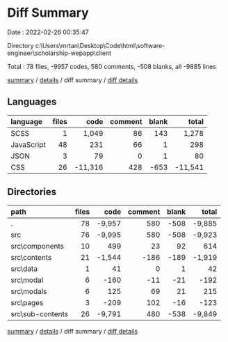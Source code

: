 # Diff Summary

Date : 2022-02-26 00:35:47

Directory c:\Users\mrtan\Desktop\Code\html\software-engineer\scholarship-wepapp\client

Total : 78 files,  -9957 codes, 580 comments, -508 blanks, all -9885 lines

[summary](results.md) / [details](details.md) / diff summary / [diff details](diff-details.md)

## Languages
| language | files | code | comment | blank | total |
| :--- | ---: | ---: | ---: | ---: | ---: |
| SCSS | 1 | 1,049 | 86 | 143 | 1,278 |
| JavaScript | 48 | 231 | 66 | 1 | 298 |
| JSON | 3 | 79 | 0 | 1 | 80 |
| CSS | 26 | -11,316 | 428 | -653 | -11,541 |

## Directories
| path | files | code | comment | blank | total |
| :--- | ---: | ---: | ---: | ---: | ---: |
| . | 78 | -9,957 | 580 | -508 | -9,885 |
| src | 76 | -9,995 | 580 | -508 | -9,923 |
| src\components | 10 | 499 | 23 | 92 | 614 |
| src\contents | 21 | -1,544 | -186 | -189 | -1,919 |
| src\data | 1 | 41 | 0 | 1 | 42 |
| src\modal | 6 | -160 | -11 | -21 | -192 |
| src\modals | 6 | 125 | 69 | 21 | 215 |
| src\pages | 3 | -209 | 102 | -16 | -123 |
| src\sub-contents | 26 | -9,791 | 480 | -538 | -9,849 |

[summary](results.md) / [details](details.md) / diff summary / [diff details](diff-details.md)